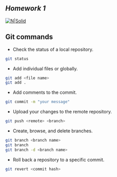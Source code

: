 ## _Homework 1_

[![N|Solid](https://upload.wikimedia.org/wikipedia/commons/6/65/Universidad_Tecmilenio.png)](https://nodesource.com/products/nsolid)

## Git commands


- Check the status of a local repository.
```sh
git status
```
- Add individual files or globally.
```sh
git add <file name>
git add .
```
- Add comments to the commit.
```sh
git commit -m "your message"
```
- Upload your changes to the remote repository.
```sh
git push <remote> <branch>
```
- Create, browse, and delete branches.
```sh
git branch <branch name>
git branch
git branch -d <branch name>
```
- Roll back a repository to a specific commit.
```sh
git revert <commit hash>
```
